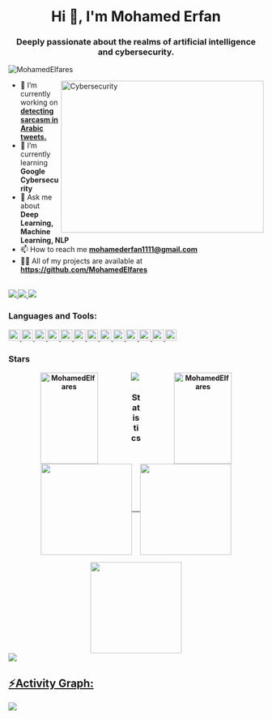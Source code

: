 <h1 align="center">Hi 👋, I'm Mohamed Erfan</h1>
<h3 align="center">Deeply passionate about the realms of artificial intelligence and cybersecurity.</h3>
<p align="left">
  <img src="https://komarev.com/ghpvc/?username=MohamedElfares&label=Profile%20views&color=0e75b6&style=flat" alt="MohamedElfares"/>
</p>

<img align="right" alt="Cybersecurity" src="https://miro.medium.com/v2/resize:fit:1400/1*VMmvImch6VU5pc2VktY1uw.gif" width=400 height=300/>

<ul>
  <li>🔭 I’m currently working on
    <a href="https://github.com/YaserHabib/ArabicSarcasmDetection">
      <strong>detecting sarcasm in Arabic tweets.</strong>
    </a>
  </li>
  <li>🌱 I’m currently learning <strong>Google Cybersecurity</strong> </li>
  <li>💬 Ask me about <strong>Deep Learning, Machine Learning, NLP</strong> </li>
  <li>📫 How to reach me <a href="mailto:mohamederfan1111@gmail.com"><strong>mohamederfan1111@gmail.com</strong></a></li>
  <li>👨‍💻 All of my projects are available at
    <a href="https://github.com/MohamedElfares"><strong>https://github.com/MohamedElfares<strong></a>
  </li>
</ul>
<br>
<div>
  <a href="https://www.linkedin.com/in/Mohamed Erfan" target="_blank">
    <img src="https://img.shields.io/badge/LinkedIn-0077B5?style=for-the-badge&logo=linkedin&logoColor=white" target="_blank">
  </a>
  <a href="https://github.com/MohamedElfares" target="_blank">
    <img src="https://img.shields.io/badge/GitHub-100000?style=for-the-badge&logo=github&logoColor=white" target="_blank">
  </a>
  <a href = "mailto:mohamederfan1111@gmail.com">
    <img src="https://img.shields.io/badge/-Gmail-%23333?style=for-the-badge&logo=gmail&logoColor=white" target="_blank">
  </a>
</div>

<h3 align="left">Languages and Tools:</h3>
<p align="left">
  <a href="https://cplusplus.com/">
    <img src="https://img.shields.io/badge/Lang-_?style=flat-squre&logo=c%2B%2B&logoColor=blue&label=C%2B%2B&labelColor=white&color=blue" alt="CPP" target="_blank" height="22.5emem"/>
  </a>
  <a href="https://www.python.org/">
    <img src="https://img.shields.io/badge/Lang-_?style=flat-squre&logo=python&logoColor=blue&label=PYTHON&labelColor=white&color=%23ffd43b" alt="Python" target="_blank" height="22.5em"/>
  </a>
  <a href="https://www.java.com/">
    <img src="https://img.shields.io/badge/Lang-_?style=flat-squre&logo=java&logoColor=blue&label=JAVA&labelColor=white&color=%23f89820" alt="Java" target="_blank" height="22.5em"/>
  </a>
  <a href="https://developer.mozilla.org/en-US/docs/Web/HTML">
    <img src="https://img.shields.io/badge/Lang-_?style=flat-squre&logo=HTML5&logoColor=blue&label=HTML&labelColor=white&color=blue" alt="HTML" target="_blank" height="22.5em"/>
  </a>
  <a href="https://www.w3.org/Style/CSS/Overview.en.html">
    <img src="https://img.shields.io/badge/Style-_?style=flat-squre&logo=css3&logoColor=blue&label=CSS&labelColor=white&color=blue" alt="Css" target="_blank" height="22.5em"/>
  </a>
  <a href="https://www.mysql.com/">
    <img src="https://img.shields.io/badge/Data_Mang-_?style=flat-squre&logo=mysql&logoColor=blue&label=MySQL&labelColor=%23f29111&color=%2300758f" alt="Mysql" target="_blank" height="22.5em"/>
  </a>
  <a href="https://www.kernel.org/">
    <img src="https://img.shields.io/badge/Kernel-_?style=flat-squre&logo=linux&logoColor=blue&label=LINUX&labelColor=white&color=black" alt="Linux" target="_blank" height="22.5em"/>
  </a>
  <a href="https://git-scm.com/">
    <img src="https://img.shields.io/badge/Track-_?style=flat-squre&logo=git&logoColor=blue&label=GIT&labelColor=%233e2c00&color=%23f1502f" alt="Git" target="_blank" height="22.5em"/>
  </a>
  <a href="https://pandas.pydata.org/">
    <img src="https://img.shields.io/badge/DataFrame-black?style=flat-square&logo=Pandas&label=Pandas&color=white" alt="Pandas" target="_blank" height="22.5em"/>
  </a>
  <a href="https://scikit-learn.org/">
    <img src="https://img.shields.io/badge/Macine_Learning-_?style=flat-squre&logo=scikit-learn&logoColor=blue&label=scikit-learn&labelColor=orange&color=blue" alt="Scikit" target="_blank" height="22.5em"/>
  </a>
  <a href="https://numpy.org/">
    <img src="https://img.shields.io/badge/Array-_?style=flat-square&logo=NumPy&label=NumPy&color=blue" alt="Numpy" target="_blank" height="22.5em"/>
  </a>
  <a href="https://www.tensorflow.org/">
    <img src="https://img.shields.io/badge/Deep_Learning-_?style=flat-square&logo=TensorFlow&label=TensorFlow&color=orange" alt="Tensorflow" target="_blank" height="22.5em"/>
  </a>
  <a href="https://keras.io//">
    <img src="https://img.shields.io/badge/Deep_Learning-_?style=flat-square&logo=Keras&label=Keras&color=red" alt="Keras" target="_blank" height="22.5em"/>
  </a>
</p>

<h3 align="left">Stars</h3>
<p align="center">
  <img align="left" height="180em" width="47.5%" src="https://github-readme-stats.vercel.app/api?username=MohamedElfares&show_icons=true&locale=en&theme=dracula" alt="MohamedElfares"/>
  <img align="right" height="180em" width="47.5%" src="https://github-readme-streak-stats.herokuapp.com/?user=MohamedElfares&&theme=dracula" alt="MohamedElfares"/>
</p>

<img src="https://user-images.githubusercontent.com/73097560/115834477-dbab4500-a447-11eb-908a-139a6edaec5c.gif">
<h3 align="center">Statistics</h3>
<div align="center">
  <a href="https://github.com/MohamedElfares">
  <img align="center" src="http://github-profile-summary-cards.vercel.app/api/cards/stats?username=MohamedElfares&theme=dracula" height="180em"/> &nbsp; &nbsp;
  <img align="center" src="http://github-profile-summary-cards.vercel.app/api/cards/productive-time?username=MohamedElfares&theme=dracula" height="180em"/>
  <p></p>
  <img align="center" src="http://github-profile-summary-cards.vercel.app/api/cards/profile-details?username=MohamedElfares&theme=dracula" height="180em"/>
</div>

<img src="https://user-images.githubusercontent.com/73097560/115834477-dbab4500-a447-11eb-908a-139a6edaec5c.gif">
<h2 align="left">⚡Activity Graph:</h2>
<img align="center" src="https://github-readme-activity-graph.vercel.app/graph?username=MohamedElfares&theme=dracula"/>
